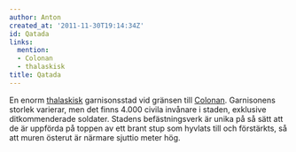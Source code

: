 ```yaml
---
author: Anton
created_at: '2011-11-30T19:14:34Z'
id: Qatada
links:
  mention:
  - Colonan
  - thalaskisk
title: Qatada
---
```


En enorm [thalaskisk] garnisonsstad vid gränsen till [Colonan]. Garnisonens storlek varierar, men
det finns 4.000 civila invånare i staden, exklusive ditkommenderade soldater. Stadens
befästningsverk är unika på så sätt att de är uppförda på toppen av ett brant stup som hyvlats till
och förstärkts, så att muren österut är närmare sjuttio meter hög.

  [thalaskisk]: thalaskisk
  [Colonan]: Colonan
